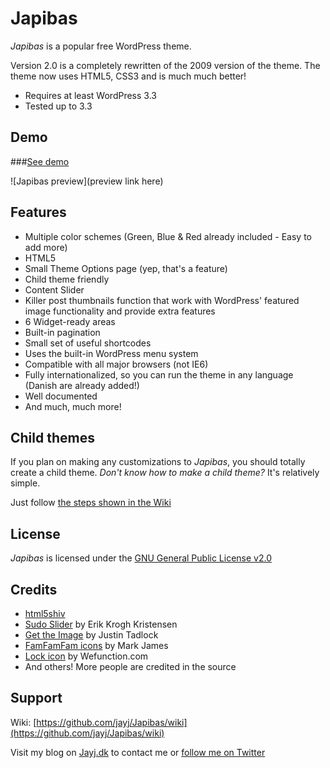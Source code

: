 # Japibas

<em>Japibas</em> is a popular free WordPress theme. 

Version 2.0 is a completely rewritten of the 2009 version of the theme. The theme now uses HTML5, CSS3 and is much much better! 

* Requires at least WordPress 3.3
* Tested up to 3.3

## Demo

###[See demo](http://wpthemes.jayj.dk/japibas/)

![Japibas preview](preview link here)

## Features

* Multiple color schemes (Green, Blue & Red already included - Easy to add more)
* HTML5
* Small Theme Options page (yep, that's a feature)
* Child theme friendly
* Content Slider
* Killer post thumbnails function that work with WordPress' featured image functionality and provide extra features
* 6 Widget-ready areas
* Built-in pagination
* Small set of useful shortcodes
* Uses the built-in WordPress menu system
* Compatible with all major browsers (not IE6)
* Fully internationalized, so you can run the theme in any language (Danish are already added!)
* Well documented
* And much, much more!


## Child themes

If you plan on making any customizations to <em>Japibas</em>, you should totally create a child theme. *Don't know how to make a child theme?* It's relatively simple.

Just follow [the steps shown in the Wiki](https://github.com/jayj/Japibas/wiki/Child-themes)

## License

<em>Japibas</em> is licensed under the [GNU General Public License v2.0](http://www.gnu.org/licenses/gpl-2.0.html)

## Credits

* [html5shiv](http://remysharp.com/html5-enabling-script)
* [Sudo Slider](http://webbies.dk/SudoSlider/) by Erik Krogh Kristensen
* [Get the Image](http://justintadlock.com/archives/2008/05/27/get-the-image-wordpress-plugin) by Justin Tadlock
* [FamFamFam icons](http://famfamfam.com/) by Mark James
* [Lock icon](http://wefunction.com/2008/07/function-free-icon-set/) by Wefunction.com
* And others! More people are credited in the source

## Support

Wiki: [https://github.com/jayj/Japibas/wiki](https://github.com/jayj/Japibas/wiki)

Visit my blog on [Jayj.dk](http://jayj.dk) to contact me or [follow me on Twitter](http://twitter.com/jayjdk)